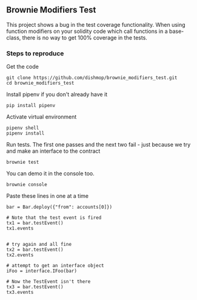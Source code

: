 ## Brownie Modifiers Test
This project shows a bug in the test coverage functionality. When using function modifiers on your solidity code which call functions in a base-class, there is no way to get 100% coverage in the tests. 

### Steps to reproduce
Get the code

    git clone https://github.com/dishmop/brownie_modifiers_test.git
    cd brownie_modifiers_test
    
Install pipenv if you don't already have it

    pip install pipenv
    
Activate virtual environment

    pipenv shell
    pipenv install
    
Run tests. The first one passes and the next two fail - just because we try and make an interface to the contract
 
    brownie test

    
You can demo it in the console too. 
 
    brownie console
    
Paste these lines in one at a time

    bar = Bar.deploy({"from": accounts[0]})
    
    # Note that the test event is fired
    tx1 = bar.testEvent()
    tx1.events


    # try again and all fine
    tx2 = bar.testEvent()
    tx2.events
    
    # attempt to get an interface object
    iFoo = interface.IFoo(bar)
    
    # Now the TestEvent isn't there
    tx3 = bar.testEvent()
    tx3.events    
